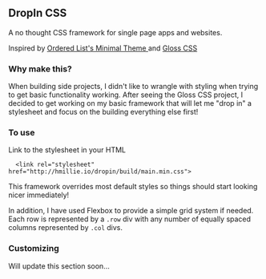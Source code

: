 
## DropIn CSS

A no thought CSS framework for single page apps and websites.

Inspired by [Ordered List's Minimal Theme ](https://github.com/orderedlist/minimal) and [Gloss CSS](https://github.com/arirawr/gloss-css/)

### Why make this?

When building side projects, I didn't like to wrangle with styling when trying to get basic functionality working. After seeing the Gloss CSS project, I decided to get working on my basic framework that will let me "drop in" a stylesheet and focus on the building everything else first!

### To use

Link to the stylesheet in your HTML
```
  <link rel="stylesheet" href="http://hmillie.io/dropin/build/main.min.css">
```

This framework overrides most default styles so things should start
looking nicer immediately!

In addition, I have used Flexbox to provide a simple grid system if needed. Each row is represented by a `.row` div with any number of equally spaced columns represented by `.col` divs.

### Customizing

Will update this section soon...
